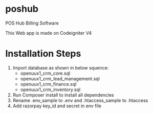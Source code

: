 # poshub
POS Hub Billing Software

This Web app is made on Codeigniter V4

# Installation Steps

1) Import database as shown in below squence:
   * openuux1_crm_core.sql
   * openuux1_crm_lead_management.sql
   * openuux1_crm_finance.sql
   * openuux1_crm_inventory.sql
3) Run Composer install to install all dependencies
4) Rename .env_sample to .env and .htaccess_sample to .htaccess
5) Add razorpay key_id and secret in env file
